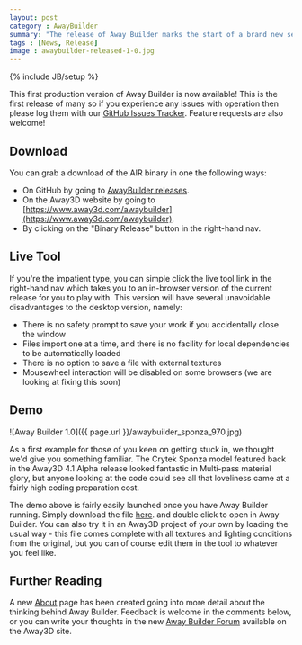```yaml
---
layout: post
category : AwayBuilder
summary: "The release of Away Builder marks the start of a brand new set of open source resources from The Away Foundation"
tags : [News, Release]
image : awaybuilder-released-1-0.jpg
---
```

{% include JB/setup %}

This first production version of Away Builder is now available! This is the first release of many so if you experience any issues with operation then please log them with our [GitHub Issues Tracker](https://github.com/awaytools/AwayBuilder/issues). Feature requests are also welcome!

## Download

You can grab a download of the AIR binary in one the following ways:

- On GitHub by going to [AwayBuilder releases](https://github.com/awaytools/AwayBuilder/releases).
- On the Away3D website by going to [https://www.away3d.com/awaybuilder](https://www.away3d.com/awaybuilder).
- By clicking on the "Binary Release" button in the right-hand nav.

## Live Tool

If you're the impatient type, you can simple click the live tool link in the right-hand nav which takes you to an in-browser version of the current release for you to play with. This version will have several unavoidable disadvantages to the desktop version, namely:

- There is no safety prompt to save your work if you accidentally close the window
- Files import one at a time, and there is no facility for local dependencies to be automatically loaded
- There is no option to save a file with external textures
- Mousewheel interaction will be disabled on some browsers (we are looking at fixing this soon)

## Demo

![Away Builder 1.0]({{ page.url }}/awaybuilder_sponza_970.jpg)

As a first example for those of you keen on getting stuck in, we thought we'd give you something familiar. The Crytek Sponza model featured back in the Away3D 4.1 Alpha release looked fantastic in Multi-pass material glory, but anyone looking at the code could see all that loveliness came at a fairly high coding preparation cost.

The demo above is fairly easily launched once you have Away Builder running. Simply download the file [here](/assets/awd/sponza_lights_textures.awd). and double click to open in Away Builder. You can also try it in an Away3D project of your own by loading the usual way - this file comes complete with all textures and lighting conditions from the original, but you can of course edit them in the tool to whatever you feel like.

## Further Reading

A new [About](/awaybuilder/about) page has been created going into more detail about the thinking behind Away Builder. Feedback is welcome in the comments below, or you can write your thoughts in the new [Away Builder Forum](http://away3d.com/forum/viewcategory/66/) available on the Away3D site.